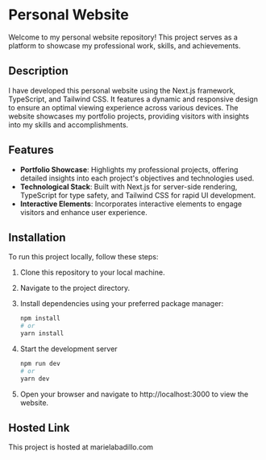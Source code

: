 # Personal Website

Welcome to my personal website repository! This project serves as a platform to showcase my professional work, skills, and achievements.

## Description

I have developed this personal website using the Next.js framework, TypeScript, and Tailwind CSS. It features a dynamic and responsive design to ensure an optimal viewing experience across various devices. The website showcases my portfolio projects, providing visitors with insights into my skills and accomplishments.

## Features

- **Portfolio Showcase**: Highlights my professional projects, offering detailed insights into each project's objectives and technologies used.
- **Technological Stack**: Built with Next.js for server-side rendering, TypeScript for type safety, and Tailwind CSS for rapid UI development.
- **Interactive Elements**: Incorporates interactive elements to engage visitors and enhance user experience.

## Installation

To run this project locally, follow these steps:

1. Clone this repository to your local machine.
2. Navigate to the project directory.
3. Install dependencies using your preferred package manager:

   ```bash
   npm install
   # or
   yarn install
   ```
4. Start the development server
    
    ```bash
    npm run dev
    # or
    yarn dev
5. Open your browser and navigate to http://localhost:3000 to view the website.

## Hosted Link

This project is hosted at marielabadillo.com


